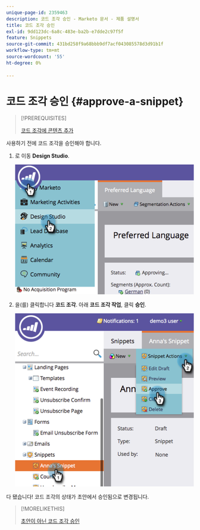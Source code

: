```yaml
---
unique-page-id: 2359463
description: 코드 조각 승인 - Marketo 문서 - 제품 설명서
title: 코드 조각 승인
exl-id: 9dd123dc-6a8c-483e-ba2b-e7dde2c97f5f
feature: Snippets
source-git-commit: 431bd258f9a68bbb9df7acf043085578d3d91b1f
workflow-type: tm+mt
source-wordcount: '55'
ht-degree: 0%

---
```


# 코드 조각 승인 {#approve-a-snippet}

>[!PREREQUISITES]
>
>[코드 조각에 콘텐츠 추가](/help/marketo/product-docs/personalization/segmentation-and-snippets/snippets/add-content-to-a-snippet.md)

사용하기 전에 코드 조각을 승인해야 합니다.

1. 로 이동 **Design Studio**.

   ![](assets/image2014-9-16-8-3a55-3a15.png)

1. 을(를) 클릭합니다 **코드 조각**. 아래 **코드 조각 작업**, 클릭 **승인**.

   ![](assets/image2014-9-16-8-3a55-3a24.png)

다 됐습니다! 코드 조각의 상태가 초안에서 승인됨으로 변경됩니다.

>[!MORELIKETHIS]
>
>[초안이 아닌 코드 조각 승인](/help/marketo/product-docs/personalization/segmentation-and-snippets/snippets/approve-a-snippet-with-no-draft.md)
